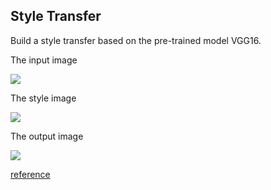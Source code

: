 ## Style Transfer

Build a style transfer based on the pre-trained model VGG16.

The input image

![](/input.png)

The style image

![](/style.png)

The output image

![](/output.png)

[reference](https://medium.com/tensorflow/neural-style-transfer-creating-art-with-deep-learning-using-tf-keras-and-eager-execution-7d541ac31398)
